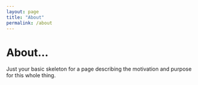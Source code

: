 ```yaml
---
layout: page
title: "About"
permalink: /about
---
```


# About...

Just your basic skeleton for a page describing the motivation and purpose for this whole thing.


